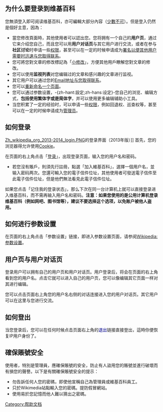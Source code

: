## 为什么要登录到维基百科

您無須登入即可阅读维基百科，亦可編輯大部分內容（[少數不可](https://zh.wikipedia.org/wiki/Wikipedia:保護方針 "wikilink")）。但是登入仍然是個好主意，因為：

  - 當您修改頁面時，其他使用者可以認出您。您将拥有一个自己的**用户页**，通过它来介绍您自己，而且您可以用**用户对话页**与其它用户进行交流，或者在参与**社区讨论**时申请一些[权限](https://zh.wikipedia.org/wiki/Wikipedia:权限申请 "wikilink")，甚至可以在一定的时候申请成为[署名以便其他用户需要时迅速与您取得联系](https://zh.wikipedia.org/wiki/Wikipedia:在讨论页上签名 "wikilink")。
  - 您可將您對文章的修改標記為「[小修改](https://zh.wikipedia.org/wiki/Help:小修改 "wikilink")」，方便其他用戶瞭解您對文章的修改。
  - 您可以使用**监视列表**对您编辑过的文章和感兴趣的文章进行监视。
  - 其它用户可以通过您的[Email地址与您取得联系](https://zh.wikipedia.org/wiki/Email "wikilink")。
  - 您可以[重新命名一个页面](https://zh.wikipedia.org/wiki/Help:如何重新命名一个页面 "wikilink")。
  - 您可以通过参数设置，-{zh-hant:設定;zh-hans:设定}-您自己的浏览、编辑方式，**包括使用繁体字或是简体字**，并可以使用更多编辑辅助小工具。
  - 当您积累了一定的经验时，可以申请一些[权限](https://zh.wikipedia.org/wiki/Wikipedia:权限申请 "wikilink")，例如回退权、巡查权等，甚至可以在一定的时候申请成为[管理员](https://zh.wikipedia.org/wiki/Wikipedia:管理员 "wikilink")。

## 如何登录

[Zh_wikipedia_org_2013-2014_login.PNG](https://zh.wikipedia.org/wiki/File:Zh_wikipedia_org_2013-2014_login.PNG "fig:Zh_wikipedia_org_2013-2014_login.PNG")的登录界面（2013年版）\]\]
首先，您的浏览器得允许使用[Cookie](../Page/Cookie.md "wikilink")。

在页面的右上角点击「[登录](https://zh.wikipedia.org/wiki/Special:Userlogin "wikilink")」，出现登录页面，输入您的用户名和密码。

  - 若您沒有賬戶，則須先行註冊，點選「加入維基百科」，選擇一個用户名，並输入密码两次。您還可輸入您的電子信件位址，其他使用者可發送電子信件至此電子信件位址，但是他們無法看見此電子信件位址。

如果您点击「记住我的登录状态」，那么下次在同一台计算机上就可以直接登录进入维基百科，而不需再输入用户名和密码。**注意：如果您使用的是公用计算机登录维基百科（例如网吧、图书馆等），建议不要选择这个选项，以免账户被他人盗用。**

## 如何进行参数设置

在页面的右上角点击「参数设置」链接，即进入参数设置页面，请参阅[Wikipedia:参数设置](https://zh.wikipedia.org/wiki/Wikipedia:参数设置 "wikilink")。

## 用户页与用户对话页

登录用户可以拥有自己的用户页和用户对话页。用户登录后，将会在页面的右上角看到您的用户名。点击它就可以进入自己的用户页，您可以像编辑其它页面一样对其进行编辑。

您可以点击页面右上角您的用户名右侧的对话连接进入您的用户对话页。其它用户可以在这里与您进行交流。

## 如何登出

当您登录后，您可以在任何时候点击页面右上角的<span title="{{int:tooltip-pt-logout}}" style="color:darkblue">退出</span>链接直接登出，這時你便恢复IP用户身份了。

## 確保賬號安全

使用者，特別是管理員，應確保賬號的安全，防止有人盜用您的賬號並進行破壞而有損您的聲譽。以下是有關確保賬號安全的提示：

  - 勿告訴任何人您的密碼，即使他宣稱自己為管理員或維基百科員工。
  - 只於Wikimedia站點輸入您的密碼。提防假冒網站。
  - 使用易於您記憶而他人難以猜出之密碼。

[Category:帮助文档](https://zh.wikipedia.org/wiki/Category:帮助文档 "wikilink")